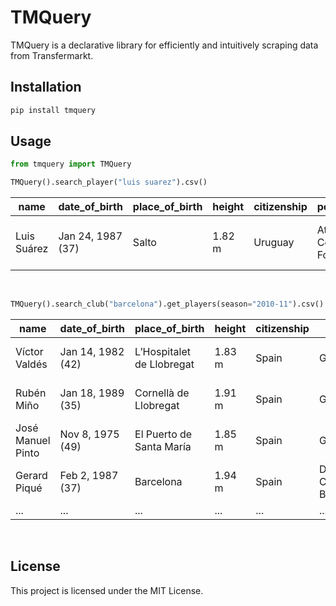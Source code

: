 # TMQuery
TMQuery is a declarative library for efficiently and intuitively scraping data from Transfermarkt.

## Installation

```bash
pip install tmquery
```

## Usage

```python
from tmquery import TMQuery

TMQuery().search_player("luis suarez").csv()
```

| name        | date_of_birth     | place_of_birth | height | citizenship | position                | foot  | agent     | current_club                                | joined       | expires     | option                    | outfitter |
|-------------|-------------------|----------------|--------|-------------|-------------------------|-------|-----------|---------------------------------------------|--------------|-------------|---------------------------|-----------|
| Luis Suárez | Jan 24, 1987 (37) | Salto          | 1.82 m | Uruguay     | Attack - Centre-Forward | right | Relatives | /inter-miami-cf/startseite/verein/69261     | Jan 1, 2024  | Dec 31, 2024| Option for a further year | Puma      |

<br>

```python
TMQuery().search_club("barcelona").get_players(season="2010-11").csv()
```


| name                | date_of_birth     | place_of_birth           | height | citizenship | position               | foot  | agent                                      | current_club                                | joined       | expires     | option | outfitter |
|---------------------|-------------------|--------------------------|--------|-------------|------------------------|-------|--------------------------------------------|---------------------------------------------|--------------|-------------|--------|-----------|
| Víctor Valdés       | Jan 14, 1982 (42) | L’Hospitalet de Llobregat| 1.83 m | Spain       | Goalkeeper             | right | no agent                                   | /retired/startseite/verein/123              | Aug 17, 2017 | -           | null   | null      |
| Rubén Miño          | Jan 18, 1989 (35) | Cornellà de Llobregat    | 1.91 m | Spain       | Goalkeeper             | right | /footfeel-ism/beraterfirma/berater/4477    | /ue-cornella/startseite/verein/16196        | Aug 3, 2023  | Jun 30, 2025| null   | null      |
| José Manuel Pinto   | Nov 8, 1975 (49)  | El Puerto de Santa María | 1.85 m | Spain       | Goalkeeper             | right | null                                       | /retired/startseite/verein/123              | Jul 1, 2014  | -           | null   | null      |
| Gerard Piqué        | Feb 2, 1987 (37)  | Barcelona                | 1.94 m | Spain       | Defender - Centre-Back | right | /ac-talent/beraterfirma/berater/5041       | null                                        | Jan 1, 2023  | -           | null   | Nike      |
| ...     | ... | ...        | ... | ...            | ...             | ... | ...      | ...         | ...  | ...| ...   | ...      |


<br>

## License

This project is licensed under the MIT License.
